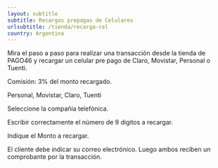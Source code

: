 ```yaml
---
layout: subtitle
subtitle: Recargas prepagas de Celulares
urlsubtitle: /tienda/recarga-cel
country: Argentina
---
```

Mira el paso a paso para realizar una transacción desde la tienda de PAGO46 y recargar un celular pre pago de Claro, Movistar, Personal o Tuenti.

Comisión: 3% del monto recargado.


Personal, Movistar, Claro, Tuenti

Seleccione la compañía telefónica.

Escribir correctamente el número de 9 dígitos a recargar.

Indique el Monto a recargar.

El cliente debe indicar su correo electrónico. Luego ambos reciben un comprobante por la transacción.
